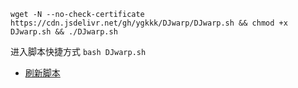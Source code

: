 ```
wget -N --no-check-certificate https://cdn.jsdelivr.net/gh/ygkkk/DJwarp/DJwarp.sh && chmod +x DJwarp.sh && ./DJwarp.sh
```
进入脚本快捷方式 ```bash DJwarp.sh```

- [刷新脚本](https://purge.jsdelivr.net/gh/kkkyg/DJwarp/DJwarp.sh)
